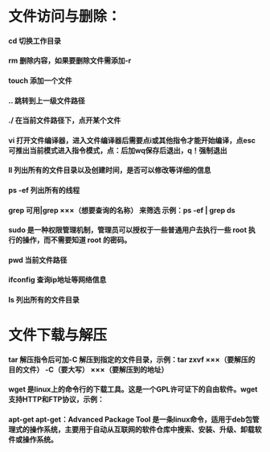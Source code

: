 
# 文件访问与删除：
#### cd 切换工作目录
#### rm 删除内容，如果要删除文件需添加-r
#### touch 添加一个文件
#### .. 跳转到上一级文件路径
#### ./ 在当前文件路径下，点开某个文件
#### vi 打开文件编译器，进入文件编译器后需要点i或其他指令才能开始编译，点esc可推出当前模式进入指令模式，点：后加wq保存后退出，q！强制退出
#### ll 列出所有的文件目录以及创建时间，是否可以修改等详细的信息
#### ps -ef 列出所有的线程
#### grep 可用|grep ×××（想要查询的名称） 来筛选 示例：ps -ef | grep ds
#### sudo 是一种权限管理机制，管理员可以授权于一些普通用户去执行一些 root 执行的操作，而不需要知道 root 的密码。
#### pwd 当前文件路径
#### ifconfig 查询ip地址等网络信息
#### ls 列出所有的文件目录
# 文件下载与解压
#### tar 解压指令后可加-C 解压到指定的文件目录，示例：tar zxvf ×××（要解压的目的文件） -C（要大写） ×××（要解压到的地址）
#### wget 是linux上的命令行的下载工具。这是一个GPL许可证下的自由软件。wget支持HTTP和FTP协议，示例：
#### apt-get apt-get：Advanced Package Tool 是一条linux命令，适用于deb包管理式的操作系统，主要用于自动从互联网的软件仓库中搜索、安装、升级、卸载软件或操作系统。
